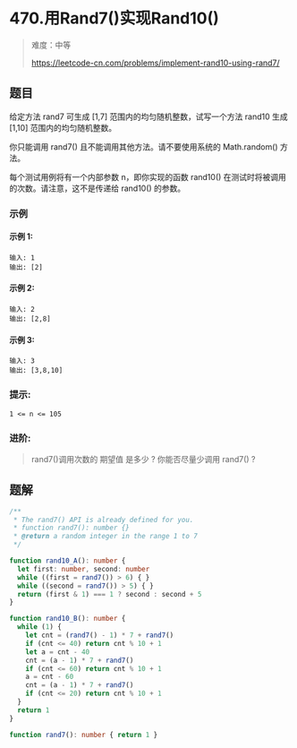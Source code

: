 # 470.用Rand7()实现Rand10()

> 难度：中等
>
> https://leetcode-cn.com/problems/implement-rand10-using-rand7/

## 题目

给定方法 rand7 可生成 [1,7] 范围内的均匀随机整数，试写一个方法 rand10 生成 [1,10] 范围内的均匀随机整数。

你只能调用 rand7() 且不能调用其他方法。请不要使用系统的 Math.random() 方法。

每个测试用例将有一个内部参数 n，即你实现的函数 rand10() 在测试时将被调用的次数。请注意，这不是传递给 rand10() 的参数。

### 示例

#### 示例 1:

```
输入: 1
输出: [2]
```

#### 示例 2:

```
输入: 2
输出: [2,8]
```

#### 示例 3:

```
输入: 3
输出: [3,8,10]
```

### 提示:

```
1 <= n <= 105
```

### 进阶:

> rand7()调用次数的 期望值 是多少 ?
> 你能否尽量少调用 rand7() ?

## 题解

```typescript
/**
 * The rand7() API is already defined for you.
 * function rand7(): number {}
 * @return a random integer in the range 1 to 7
 */

function rand10_A(): number {
  let first: number, second: number
  while ((first = rand7()) > 6) { }
  while ((second = rand7()) > 5) { }
  return (first & 1) === 1 ? second : second + 5
}

function rand10_B(): number {
  while (1) {
    let cnt = (rand7() - 1) * 7 + rand7()
    if (cnt <= 40) return cnt % 10 + 1
    let a = cnt - 40
    cnt = (a - 1) * 7 + rand7()
    if (cnt <= 60) return cnt % 10 + 1
    a = cnt - 60
    cnt = (a - 1) * 7 + rand7()
    if (cnt <= 20) return cnt % 10 + 1
  }
  return 1
}

function rand7(): number { return 1 }
```
